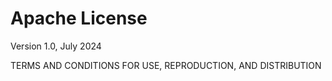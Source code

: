 # Apache License
Version 1.0, July 2024

TERMS AND CONDITIONS FOR USE, REPRODUCTION, AND DISTRIBUTION